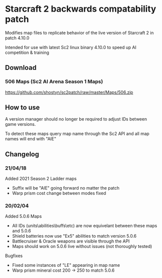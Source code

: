 # Starcraft 2 backwards compatability patch
Modifies map files to replicate behavior of the live version of Starcraft 2 in patch 4.10.0

Intended for use with latest Sc2 linux binary 4.10.0 to speed up AI competition & training

## Download
### 506 Maps (Sc2 AI Arena Season 1 Maps)
https://github.com/shostyn/sc2patch/raw/master/Maps/506.zip
## How to use

A version manager should no longer be required to adjust IDs between game versions.

To detect these maps query map name through the Sc2 API and all map names will end with "AIE"

## Changelog
### 21/04/18
Added 2021 Season 2 Ladder maps
- Suffix will be "AIE" going forward no matter the patch
- Warp prism cost change between modes fixed

### 20/02/04
Added 5.0.6 Maps
- All IDs (units\abilities\buffs\etc) are now equivelant between these maps and 5.0.6
- Shield batteries now use "Ex5" abilities to match version 5.0.6
- Battlecruiser & Oracle weapons are visible through the API
- Maps should work on 5.0.6 live without issues (not thoroughly tested)

Bugfixes
- Fixed some instances of "LE" appearing in map name
- Warp prism mineral cost 200 -> 250 to match 5.0.6

